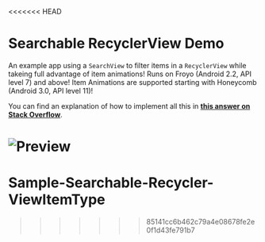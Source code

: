 <<<<<<< HEAD
# Searchable RecyclerView Demo
An example app using a `SearchView` to filter items in a `RecyclerView` while takeing full advantage of item animations! Runs on Froyo (Android 2.2, API level 7) and above! Item Animations are supported starting with Honeycomb (Android 3.0, API level 11)!

You can find an explanation of how to implement all this in [**this answer on Stack Overflow**](http://stackoverflow.com/a/30429439/2310866).

![Preview](http://i.stack.imgur.com/htz0Y.gif)
=======
# Sample-Searchable-Recycler-ViewItemType
>>>>>>> 85141cc6b462c79a4e08678fe2e0f1d43fe791b7
